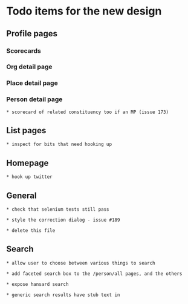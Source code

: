 # Todo items for the new design

## Profile pages

### Scorecards

### Org detail page
    
### Place detail page

### Person detail page

    * scorecard of related constituency too if an MP (issue 173)


## List pages

    * inspect for bits that need hooking up


## Homepage

    * hook up twitter
    
## General

    * check that selenium tests still pass

    * style the correction dialog - issue #189
    
    * delete this file
    

## Search

    * allow user to choose between various things to search
    
    * add faceted search box to the /person/all pages, and the others
    
    * expose hansard search

    * generic search results have stub text in

